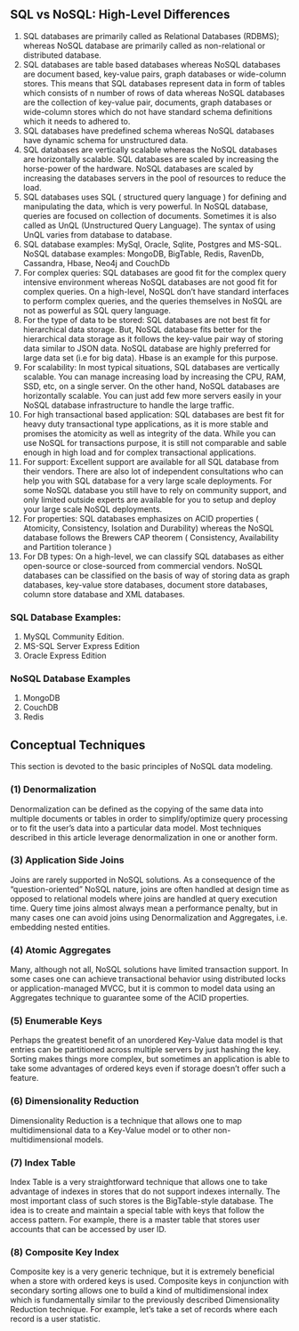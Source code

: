 ## SQL vs NoSQL: High-Level Differences

1. SQL databases are primarily called as Relational Databases (RDBMS); whereas NoSQL database are primarily called as non-relational or distributed database.
2. SQL databases are table based databases whereas NoSQL databases are document based, key-value pairs, graph databases or wide-column stores. This means that SQL databases represent data in form of tables which consists of n number of rows of data whereas NoSQL databases are the collection of key-value pair, documents, graph databases or wide-column stores which do not have standard schema definitions which it needs to adhered to.
3. SQL databases have predefined schema whereas NoSQL databases have dynamic schema for unstructured data.
4. SQL databases are vertically scalable whereas the NoSQL databases are horizontally scalable. SQL databases are scaled by increasing the horse-power of the hardware. NoSQL databases are scaled by increasing the databases servers in the pool of resources to reduce the load.
5. SQL databases uses SQL ( structured query language ) for defining and manipulating the data, which is very powerful. In NoSQL database, queries are focused on collection of documents. Sometimes it is also called as UnQL (Unstructured Query Language). The syntax of using UnQL varies from database to database.
6. SQL database examples: MySql, Oracle, Sqlite, Postgres and MS-SQL. NoSQL database examples: MongoDB, BigTable, Redis, RavenDb, Cassandra, Hbase, Neo4j and CouchDb
7. For complex queries: SQL databases are good fit for the complex query intensive environment whereas NoSQL databases are not good fit for complex queries. On a high-level, NoSQL don’t have standard interfaces to perform complex queries, and the queries themselves in NoSQL are not as powerful as SQL query language.
8. For the type of data to be stored: SQL databases are not best fit for hierarchical data storage. But, NoSQL database fits better for the hierarchical data storage as it follows the key-value pair way of storing data similar to JSON data. NoSQL database are highly preferred for large data set (i.e for big data). Hbase is an example for this purpose.
9. For scalability: In most typical situations, SQL databases are vertically scalable. You can manage increasing load by increasing the CPU, RAM, SSD, etc, on a single server. On the other hand, NoSQL databases are horizontally scalable. You can just add few more servers easily in your NoSQL database infrastructure to handle the large traffic.
10. For high transactional based application: SQL databases are best fit for heavy duty transactional type applications, as it is more stable and promises the atomicity as well as integrity of the data. While you can use NoSQL for transactions purpose, it is still not comparable and sable enough in high load and for complex transactional applications.
11. For support: Excellent support are available for all SQL database from their vendors. There are also lot of independent consultations who can help you with SQL database for a very large scale deployments. For some NoSQL database you still have to rely on community support, and only limited outside experts are available for you to setup and deploy your large scale NoSQL deployments.
12. For properties: SQL databases emphasizes on ACID properties ( Atomicity, Consistency, Isolation and Durability) whereas the NoSQL database follows the Brewers CAP theorem ( Consistency, Availability and Partition tolerance )
13. For DB types: On a high-level, we can classify SQL databases as either open-source or close-sourced from commercial vendors. NoSQL databases can be classified on the basis of way of storing data as graph databases, key-value store databases, document store databases, column store database and XML databases.

### SQL Database Examples:
1. MySQL Community Edition.
2. MS-SQL Server Express Edition
3. Oracle Express Edition

### NoSQL Database Examples
1. MongoDB
2. CouchDB
3. Redis


## Conceptual Techniques
This section is devoted to the basic principles of NoSQL data modeling.

### (1) Denormalization
Denormalization can be defined as the copying of the same data into multiple documents or tables in order to simplify/optimize query processing or to fit the user’s data into a particular data model. Most techniques described in this article leverage denormalization in one or another form.

### (3) Application Side Joins
Joins are rarely supported in NoSQL solutions. As a consequence of the “question-oriented” NoSQL nature, joins are often handled at design time as opposed to relational models where joins are handled at query execution time. Query time joins almost always mean a performance penalty, but in many cases one can avoid joins using Denormalization and Aggregates, i.e. embedding nested entities.

### (4) Atomic Aggregates
Many, although not all, NoSQL solutions have limited transaction support. In some cases one can achieve transactional behavior using distributed locks or application-managed MVCC, but it is common to model data using an Aggregates technique to guarantee some of the ACID properties.

### (5) Enumerable Keys
Perhaps the greatest benefit of an unordered Key-Value data model is that entries can be partitioned across multiple servers by just hashing the key. Sorting makes things more complex, but sometimes an application is able to take some advantages of ordered keys even if storage doesn’t offer such a feature.

### (6) Dimensionality Reduction
Dimensionality Reduction is a technique that allows one to map multidimensional data to a Key-Value model or to other non-multidimensional models.

### (7) Index Table
Index Table is a very straightforward technique that allows one to take advantage of indexes in stores that do not support indexes internally. The most important class of such stores is the BigTable-style database. The idea is to create and maintain a special table with keys that follow the access pattern. For example, there is a master table that stores user accounts that can be accessed by user ID.

### (8) Composite Key Index
Composite key is a very generic technique, but it is extremely beneficial when a store with ordered keys is used. Composite keys in conjunction with secondary sorting allows one to build a kind of multidimensional index which is fundamentally similar to the previously described Dimensionality Reduction technique. For example, let’s take a set of records where each record is a user statistic. 
